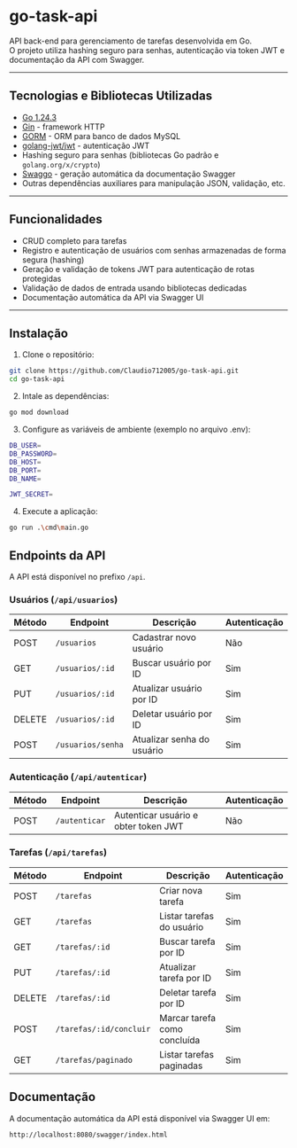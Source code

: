 # go-task-api

API back-end para gerenciamento de tarefas desenvolvida em Go.  
O projeto utiliza hashing seguro para senhas, autenticação via token JWT e documentação da API com Swagger.

---

## Tecnologias e Bibliotecas Utilizadas

- [Go 1.24.3](https://golang.org/)
- [Gin](https://github.com/gin-gonic/gin) - framework HTTP
- [GORM](https://gorm.io/) - ORM para banco de dados MySQL
- [golang-jwt/jwt](https://github.com/golang-jwt/jwt) - autenticação JWT
- Hashing seguro para senhas (bibliotecas Go padrão e `golang.org/x/crypto`)
- [Swaggo](https://github.com/swaggo/swag) - geração automática da documentação Swagger
- Outras dependências auxiliares para manipulação JSON, validação, etc.

---

## Funcionalidades

- CRUD completo para tarefas
- Registro e autenticação de usuários com senhas armazenadas de forma segura (hashing)
- Geração e validação de tokens JWT para autenticação de rotas protegidas
- Validação de dados de entrada usando bibliotecas dedicadas
- Documentação automática da API via Swagger UI

---

## Instalação

1. Clone o repositório:

```bash
git clone https://github.com/Claudio712005/go-task-api.git
cd go-task-api
```

2. Intale as dependências:

```bash
go mod download
```

3. Configure as variáveis de ambiente (exemplo no arquivo .env):

```bash
DB_USER=
DB_PASSWORD=
DB_HOST=
DB_PORT=
DB_NAME=

JWT_SECRET=
```

4. Execute a aplicação:

```bash
go run .\cmd\main.go    
```

## Endpoints da API

A API está disponível no prefixo `/api`.

### Usuários (`/api/usuarios`)

| Método | Endpoint           | Descrição                    | Autenticação |
|--------|--------------------|------------------------------|--------------|
| POST   | `/usuarios`         | Cadastrar novo usuário        | Não          |
| GET    | `/usuarios/:id`     | Buscar usuário por ID         | Sim          |
| PUT    | `/usuarios/:id`     | Atualizar usuário por ID      | Sim          |
| DELETE | `/usuarios/:id`     | Deletar usuário por ID        | Sim          |
| POST   | `/usuarios/senha`   | Atualizar senha do usuário    | Sim          |

### Autenticação (`/api/autenticar`)

| Método | Endpoint       | Descrição                          | Autenticação |
|--------|----------------|----------------------------------|--------------|
| POST   | `/autenticar`  | Autenticar usuário e obter token JWT | Não          |

### Tarefas (`/api/tarefas`)

| Método | Endpoint                  | Descrição                      | Autenticação |
|--------|---------------------------|-------------------------------|--------------|
| POST   | `/tarefas`                | Criar nova tarefa              | Sim          |
| GET    | `/tarefas`                | Listar tarefas do usuário      | Sim          |
| GET    | `/tarefas/:id`            | Buscar tarefa por ID           | Sim          |
| PUT    | `/tarefas/:id`            | Atualizar tarefa por ID        | Sim          |
| DELETE | `/tarefas/:id`            | Deletar tarefa por ID          | Sim          |
| POST   | `/tarefas/:id/concluir`   | Marcar tarefa como concluída  | Sim          |
| GET    | `/tarefas/paginado`       | Listar tarefas paginadas       | Sim          |

## Documentação

A documentação automática da API está disponível via Swagger UI em:

```bash
http://localhost:8080/swagger/index.html
```